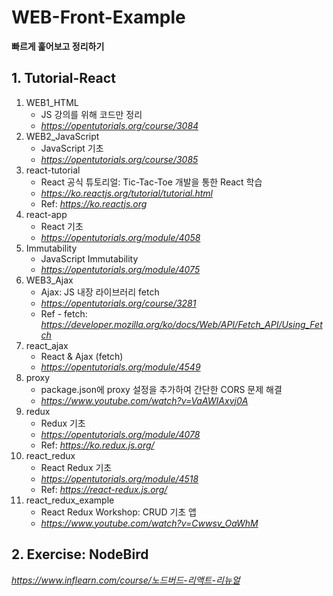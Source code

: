 # WEB-Front-Example

**빠르게 훑어보고 정리하기**<br>

## 1. Tutorial-React

1. WEB1_HTML
    - JS 강의를 위해 코드만 정리
    - *<https://opentutorials.org/course/3084>*
2. WEB2_JavaScript
    - JavaScript 기초
    - *<https://opentutorials.org/course/3085>*
3. react-tutorial
    - React 공식 튜토리얼: Tic-Tac-Toe 개발을 통한 React 학습
    - *<https://ko.reactjs.org/tutorial/tutorial.html>*
    - Ref: *<https://ko.reactjs.org>*
4. react-app
    - React 기초
    - *<https://opentutorials.org/module/4058>*
5. Immutability
    - JavaScript Immutability
    - *<https://opentutorials.org/module/4075>*
6. WEB3_Ajax
    - Ajax: JS 내장 라이브러리 fetch
    - *<https://opentutorials.org/course/3281>*
    - Ref - fetch: *<https://developer.mozilla.org/ko/docs/Web/API/Fetch_API/Using_Fetch>*
7. react_ajax
    - React & Ajax (fetch)
    - *<https://opentutorials.org/module/4549>*
8. proxy
    - package.json에 proxy 설정을 추가하여 간단한 CORS 문제 해결
    - *<https://www.youtube.com/watch?v=VaAWIAxvj0A>*
9. redux
    - Redux 기초
    - *<https://opentutorials.org/module/4078>*
    - Ref: *<https://ko.redux.js.org/>*
10. react_redux
    - React Redux 기초
    - *<https://opentutorials.org/module/4518>*
    - Ref: *<https://react-redux.js.org/>*
11. react_redux_example
    - React Redux Workshop: CRUD 기초 앱
    - *<https://www.youtube.com/watch?v=Cwwsv_OaWhM>*

## 2. Exercise: NodeBird

*<https://www.inflearn.com/course/노드버드-리액트-리뉴얼>*